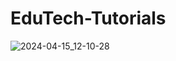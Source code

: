 # EduTech-Tutorials
![2024-04-15_12-10-28](https://github.com/Eldar-creator/EduTech-Tutorials/assets/75829903/3289e918-6c37-4ea6-95d8-fd8809eb030d)

